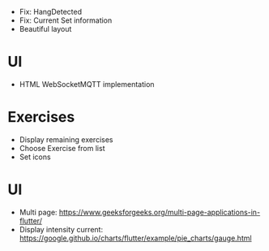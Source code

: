 + Fix: HangDetected
+ Fix: Current Set information
+ Beautiful layout

# UI
+ HTML WebSocketMQTT implementation

# Exercises
+ Display remaining exercises
+ Choose Exercise from list
+ Set icons


# UI
+ Multi page: https://www.geeksforgeeks.org/multi-page-applications-in-flutter/
+ Display intensity current: https://google.github.io/charts/flutter/example/pie_charts/gauge.html
